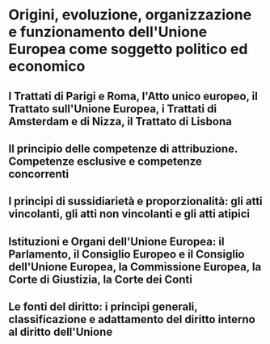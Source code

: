 # Origini, evoluzione, organizzazione e funzionamento dell'Unione Europea come soggetto politico ed economico

## I Trattati di Parigi e Roma, l'Atto unico europeo, il Trattato sull'Unione Europea, i Trattati di Amsterdam e di Nizza, il Trattato di Lisbona

## Il principio delle competenze di attribuzione. Competenze esclusive e competenze concorrenti

## I principi di sussidiarietà e proporzionalità: gli atti vincolanti, gli atti non vincolanti e gli atti atipici

## Istituzioni e Organi dell'Unione Europea: il Parlamento, il Consiglio Europeo e il Consiglio dell'Unione Europea, la Commissione Europea, la Corte di Giustizia, la Corte dei Conti

## Le fonti del diritto: i principi generali, classificazione e adattamento del diritto interno al diritto dell'Unione
